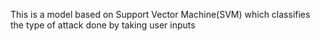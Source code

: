 This is a model based on Support Vector Machine(SVM) which classifies the type of attack done by taking user inputs
